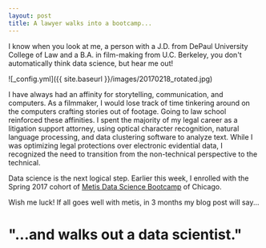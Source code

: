 ```yaml
---
layout: post
title: A lawyer walks into a bootcamp...
---
```

  
I know when you look at me, a person with a J.D. from DePaul University College of Law and a B.A. in film-making from U.C. Berkeley, you don't automatically think data science, but hear me out!  
  
![_config.yml]({{ site.baseurl }}/images/20170218_rotated.jpg)
  
I have always had an affinity for storytelling, communication, and computers. As a filmmaker, I would lose track of time tinkering around on the computers crafting stories out of footage. Going to law school reinforced these affinities. I spent the majority of my legal career as a litigation support attorney, using optical character recognition, natural language processing, and data clustering software to analyze text.  While I was optimizing legal protections over electronic evidential data, I recognized the need to transition from the non-technical perspective to the technical.     
  
Data science is the next logical step.  Earlier this week, I enrolled with the Spring 2017 cohort of [Metis Data Science Bootcamp](www.thisismetis.com/Chicago/Bootcamps) of Chicago.  
  
Wish me luck! If all goes well with metis, in 3 months my blog post will say...  
# "...and walks out a data scientist."
